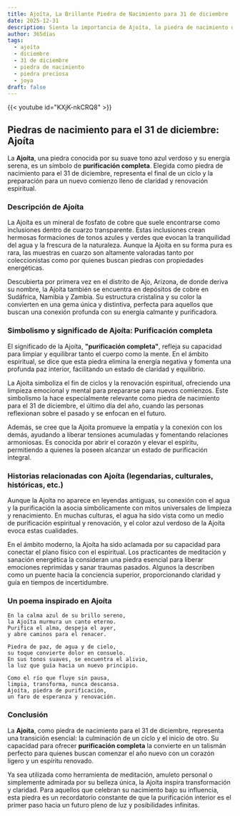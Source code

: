 ```yaml
---
title: Ajoíta, La Brillante Piedra de Nacimiento para 31 de diciembre
date: 2025-12-31
description: Sienta la importancia de Ajoíta, la piedra de nacimiento de 31 de diciembre que simboliza Purificación completa. Deje que su belleza y significado iluminen su día.
author: 365días
tags:
  - ajoíta
  - diciembre
  - 31 de diciembre
  - piedra de nacimiento
  - piedra preciosa
  - joya
draft: false
---
```


{{< youtube id="KXjK-nkCRQ8" >}}

## Piedras de nacimiento para el 31 de diciembre: Ajoíta

La **Ajoíta**, una piedra conocida por su suave tono azul verdoso y su energía serena, es un símbolo de **purificación completa**. Elegida como piedra de nacimiento para el 31 de diciembre, representa el final de un ciclo y la preparación para un nuevo comienzo lleno de claridad y renovación espiritual.

### Descripción de Ajoíta

La Ajoíta es un mineral de fosfato de cobre que suele encontrarse como inclusiones dentro de cuarzo transparente. Estas inclusiones crean hermosas formaciones de tonos azules y verdes que evocan la tranquilidad del agua y la frescura de la naturaleza. Aunque la Ajoíta en su forma pura es rara, las muestras en cuarzo son altamente valoradas tanto por coleccionistas como por quienes buscan piedras con propiedades energéticas.

Descubierta por primera vez en el distrito de Ajo, Arizona, de donde deriva su nombre, la Ajoíta también se encuentra en depósitos de cobre en Sudáfrica, Namibia y Zambia. Su estructura cristalina y su color la convierten en una gema única y distintiva, perfecta para aquellos que buscan una conexión profunda con su energía calmante y purificadora.

### Simbolismo y significado de Ajoíta: Purificación completa

El significado de la Ajoíta, **"purificación completa"**, refleja su capacidad para limpiar y equilibrar tanto el cuerpo como la mente. En el ámbito espiritual, se dice que esta piedra elimina la energía negativa y fomenta una profunda paz interior, facilitando un estado de claridad y equilibrio.

La Ajoíta simboliza el fin de ciclos y la renovación espiritual, ofreciendo una limpieza emocional y mental para prepararse para nuevos comienzos. Este simbolismo la hace especialmente relevante como piedra de nacimiento para el 31 de diciembre, el último día del año, cuando las personas reflexionan sobre el pasado y se enfocan en el futuro.

Además, se cree que la Ajoíta promueve la empatía y la conexión con los demás, ayudando a liberar tensiones acumuladas y fomentando relaciones armoniosas. Es conocida por abrir el corazón y elevar el espíritu, permitiendo a quienes la poseen alcanzar un estado de purificación integral.

### Historias relacionadas con Ajoíta (legendarias, culturales, históricas, etc.)

Aunque la Ajoíta no aparece en leyendas antiguas, su conexión con el agua y la purificación la asocia simbólicamente con mitos universales de limpieza y renacimiento. En muchas culturas, el agua ha sido vista como un medio de purificación espiritual y renovación, y el color azul verdoso de la Ajoíta evoca estas cualidades.

En el ámbito moderno, la Ajoíta ha sido aclamada por su capacidad para conectar el plano físico con el espiritual. Los practicantes de meditación y sanación energética la consideran una piedra esencial para liberar emociones reprimidas y sanar traumas pasados. Algunos la describen como un puente hacia la conciencia superior, proporcionando claridad y guía en tiempos de incertidumbre.

### Un poema inspirado en Ajoíta

```
En la calma azul de su brillo sereno,  
la Ajoíta murmura un canto eterno.  
Purifica el alma, despeja el ayer,  
y abre caminos para el renacer.  

Piedra de paz, de agua y de cielo,  
su toque convierte dolor en consuelo.  
En sus tonos suaves, se encuentra el alivio,  
la luz que guía hacia un nuevo principio.  

Como el río que fluye sin pausa,  
limpia, transforma, nunca descansa.  
Ajoíta, piedra de purificación,  
un faro de esperanza y renovación.  
```

### Conclusión

La **Ajoíta**, como piedra de nacimiento para el 31 de diciembre, representa una transición esencial: la culminación de un ciclo y el inicio de otro. Su capacidad para ofrecer **purificación completa** la convierte en un talismán perfecto para quienes buscan comenzar el año nuevo con un corazón ligero y un espíritu renovado.

Ya sea utilizada como herramienta de meditación, amuleto personal o simplemente admirada por su belleza única, la Ajoíta inspira transformación y claridad. Para aquellos que celebran su nacimiento bajo su influencia, esta piedra es un recordatorio constante de que la purificación interior es el primer paso hacia un futuro pleno de luz y posibilidades infinitas.